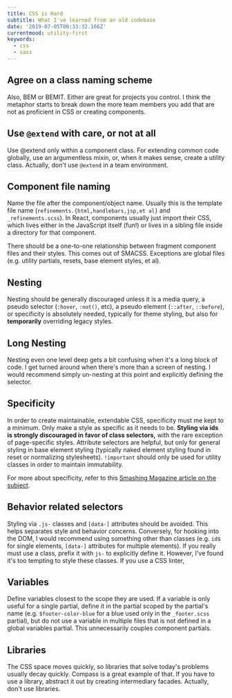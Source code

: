 ```yaml
---
title: CSS is Hard
subtitle: What I've learned from an old codebase
date: '2019-07-05T00:33:32.166Z'
currentmood: utility-first
keywords:
  - css
  - sass
---
```


## Agree on a class naming scheme

Also, BEM or BEMIT. Either are great for projects you control. I think the metaphor starts to break down the more team members you add that are not as proficient in CSS or creating components.

## Use `@extend` with care, or not at all

Use @extend only within a component class. For extending common code globally, use an argumentless mixin, or, when it makes sense, create a utility class. Actually, don't use `@extend` in a team environment.

## Component file naming

Name the file after the component/object name. Usually this is the template file name (`refinements.{html,handlebars,jsp,et al}` and `_refinements.scss`). In React, components usually just import their CSS, which lives either in the JavaScript itself (fun!) or lives in a sibling file inside a directory for that component.

There should be a one-to-one relationship between fragment component files and their styles. This comes out of SMACSS. Exceptions are global files (e.g. utility partials, resets, base element styles, et al).

## Nesting

Nesting should be generally discouraged unless it is a media query, a pseudo selector (`:hover`, `:not()`, etc), a pseudo element (`::after`, `::before`), or specificity is absolutely needed, typically for theme styling, but also for **temporarily** overriding legacy styles.

## Long Nesting

Nesting even one level deep gets a bit confusing when it's a long block of code. I get turned around when there's more than a screen of nesting. I would recommend simply un-nesting at this point and explicitly defining the selector.

## Specificity

In order to create maintainable, extendable CSS, specificity must me kept to a minimum. Only make a style as specific as it needs to be. **Styling via ids is strongly discouraged in favor of class selectors,** with the rare exception of page-specific styles. Attribute selectors are helpful, but only for general styling in base element styling (typically naked element styling found in reset or normalizing stylesheets). `!important` should only be used for utility classes in order to maintain immutability.

For more about specificity, refer to this [Smashing Magazine article on the subject](https://www.smashingmagazine.com/2007/07/css-specificity-things-you-should-know/).

## Behavior related selectors

Styling via `.js-` classes and `[data-]` attributes should be avoided. This helps separates style and behavior concerns. Conversely, for hooking into the DOM, I would recommend using something other than classes (e.g. `id`s for single elements, `[data-]` attributes for multiple elements). If you really must use a class, prefix it with `js-` to explicitly define it. However, I've found it's too tempting to style these classes. If you use a CSS linter,

## Variables

Define variables closest to the scope they are used. If a variable is only useful for a single partial, define it in the partial scoped by the partial's name (e.g. `$footer-color-blue` for a blue used only in the `_footer.scss` partial), but do not use a variable in multiple files that is not defined in a global variables partial. This unnecessarily couples component partials.

## Libraries

The CSS space moves quickly, so libraries that solve today's problems usually decay quickly. Compass is a great example of that. If you have to use a library, abstract it out by creating intermediary facades. Actually, don't use libraries.
